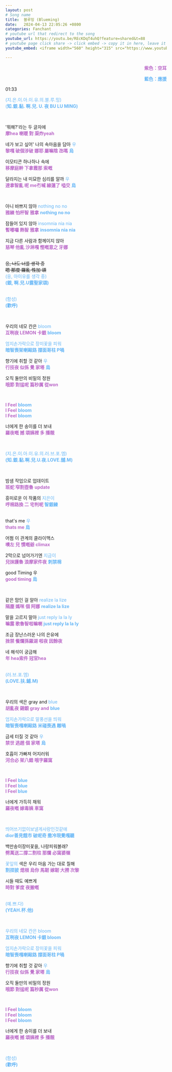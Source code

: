 ```yaml
---
layout: post
# Song name
title:  블루밍 (Blueming)
date:   2024-04-13 22:05:26 +0800
categories: Fanchant
# youtube url that redirect to the song
youtube_url: https://youtu.be/REcKDqT4uhQ?feature=shared&t=88
# youtube page click share -> click embed -> copy it in here, leave it blank if dont 
youtube_embed: <iframe width="560" height="315" src="https://www.youtube.com/embed/REcKDqT4uhQ?si=5x27TDtG5WA0V9th&amp;start=88" title="YouTube video player" frameborder="0" allow="accelerometer; autoplay; clipboard-write; encrypted-media; gyroscope; picture-in-picture; web-share" referrerpolicy="strict-origin-when-cross-origin" allowfullscreen></iframe>

---
```

<p style="display: flex; justify-content: flex-end;"><span style="color:#ba68c8;"><strong>紫色：空耳</strong></span></p>
<p style="display: flex; justify-content: flex-end;"><span style="color:#64b5f6;"><strong>藍色：應援</strong></span></p>

<p>01:33</p>
<p><span style="color:#64b5f6;">(지.은.이.아.이.유.의.블.루.밍)</span><br><span style="color:#64b5f6;">(<strong>知.銀.黏. 啊.兒. U. 夜 BU LU MING)</strong></span></p>
<p>&nbsp;</p>
<p>'뭐해?'라는 두 글자에<br><span style="color:#ba68c8;"><strong>摩hea 喇暖 對 渠炸yeah</strong></span></p>
<p>네가 보고 싶어' 나의 속마음을 담아&nbsp;<span style="color:#64b5f6;">우</span><br><span style="color:#ba68c8;"><strong>黎嘎 破個涉破 娜耶 屬嘛陰 氹嗎</strong></span> <span style="color:#64b5f6;"><strong>烏</strong></span></p>
<p>이모티콘 하나하나 속에<br><span style="color:#ba68c8;"><strong>移摩庭幹 下拿霞那 索嘅</strong></span></p>
<p>달라지는 내 미묘한 심리를 알까&nbsp;<span style="color:#64b5f6;">우</span><br><span style="color:#ba68c8;"><strong>達拿智亂 呢 me冇喊 線蓮了 嗌交</strong></span> <span style="color:#64b5f6;"><strong>烏</strong></span></p>
<p>&nbsp;</p>
<p>아니 바쁘지 않아&nbsp;<span style="color:#64b5f6;">nothing no no</span><br><span style="color:#ba68c8;"><strong>雅練 怕杯智 雅拿</strong></span> <span style="color:#64b5f6;"><strong>nothing no no</strong></span></p>
<p>잠들어 있지 않아&nbsp;<span style="color:#64b5f6;">insomnia nia nia</span><br><span style="color:#ba68c8;"><strong>暫嘟囉 熱智 雅拿</strong></span> <span style="color:#64b5f6;"><strong>insomnia nia nia</strong></span></p>
<p>지금 다른 사람과 함께이지 않아<br><span style="color:#ba68c8;"><strong>慈琴 他亂 沙淋嘎 慳嘅意之 牙娜</strong></span></p>
<p><br><s>응, 나도 너를 생각 중</s><br><s>嗯 那度 羅亂 性加 頌</s><br><span style="color:#64b5f6;">(응, 아이유를 생각 중)</span><br><span style="color:#64b5f6;"><strong>(銀, 啊.兒.U露聖家頌)</strong></span></p>
<p><br><span style="color:#64b5f6;">(함성)</span><br><span style="color:#64b5f6;"><strong>(歡呼)</strong></span></p>
<p>&nbsp;</p>
<p>우리의 네모 칸은&nbsp;<span style="color:#64b5f6;">bloom</span><br><span style="color:#ba68c8;"><strong>互咧夜 LEMON 卡銀</strong></span> <span style="color:#64b5f6;"><strong>bloom</strong></span></p>
<p><span style="color:#64b5f6;">엄지손가락으로 장미꽃을 피워</span><br><span style="color:#64b5f6;"><strong>暗智喪架喇毆路 撐面哥柱 P喎</strong></span></p>
<p>향기에 취할 것 같아&nbsp;<span style="color:#64b5f6;">우</span><br><span style="color:#ba68c8;"><strong>行技夜 似係 覺 家塔</strong></span> <span style="color:#64b5f6;"><strong>烏</strong></span></p>
<p>오직 둘만의 비밀의 정원<br><span style="color:#ba68c8;"><strong>哦節 對掹呢 篇秒厲 從won</strong></span></p>
<p>&nbsp;</p>
<p><span style="color:#ba68c8;"><strong>I Feel</strong></span>&nbsp;<span style="color:#64b5f6;"><strong>bloom</strong></span><br><span style="color:#ba68c8;"><strong>I Feel</strong></span>&nbsp;<span style="color:#64b5f6;"><strong>bloom</strong></span><br><span style="color:#ba68c8;"><strong>I Feel</strong></span>&nbsp;<span style="color:#64b5f6;"><strong>bloom</strong></span></p>
<p>너에게 한 송이를 더 보내<br><span style="color:#ba68c8;"><strong>羅夜嘅 撼 頌姨裡 多 播靚</strong></span></p>
<p>&nbsp;</p>
<p><span style="color:#64b5f6;">(지.은.이.아.이.유.의.러.브.포.엠)</span><br><span style="color:#64b5f6;"><strong>(知.銀.黏.啊.兒.U.夜.LOVE.舖.M)</strong></span></p>
<p>&nbsp;</p>
<p>밤샘 작업으로 업데이트<br><span style="color:#ba68c8;"><strong>班蛇 窄割壺魯</strong></span> <span style="color:#ba68c8;"><strong>update</strong></span></p>
<p>흥미로운 이 작품의&nbsp;<span style="color:#64b5f6;">지은이</span><br><span style="color:#ba68c8;"><strong>哼棉路換 二 宅判呢 </strong></span><span style="color:#64b5f6;"><strong>智銀練</strong></span></p>
<p><br>that's me&nbsp;<span style="color:#64b5f6;">우</span><br><span style="color:#ba68c8;"><strong>thats me</strong></span><span style="color:#64b5f6;"><strong> 烏</strong></span></p>
<p>어쩜 이 관계의 클라이맥스<br><span style="color:#ba68c8;"><strong>噢左 兒 慣嘅爺</strong></span> <span style="color:#ba68c8;"><strong>climax</strong></span></p>
<p>2막으로 넘어가기엔&nbsp;<span style="color:#64b5f6;">지금이</span><br><span style="color:#ba68c8;"><strong>兒抹護魯 浪摩家件夜</strong></span> <span style="color:#64b5f6;"><strong>刺禁棉</strong></span></p>
<p>good Timing&nbsp;우<br><span style="color:#ba68c8;"><strong>good timing</strong></span> <span style="color:#64b5f6;"><strong>烏</strong></span></p>
<p>&nbsp;</p>
<p>같은 맘인 걸 알아&nbsp;<span style="color:#64b5f6;">realize la lize</span><br><span style="color:#ba68c8;"><strong>隔塵 媽咪 個 阿娜</strong></span> <span style="color:#64b5f6;"><strong>realize la lize</strong></span></p>
<p>말을 고르지 말아 <span style="color:#64b5f6;">just&nbsp;reply la la ly</span><br><span style="color:#ba68c8;"><strong>嘛露 歌魯智啦嘛喇</strong></span> <span style="color:#64b5f6;"><strong>just reply la la ly</strong></span></p>
<p>조금 장난스러운 나의 은유에<br><span style="color:#ba68c8;"><strong>挫禁 餐爛孫羅湖 啦夜 因餘夜</strong></span></p>
<p>네 해석이 궁금해<br><span style="color:#ba68c8;"><strong>年 hea索件 冠官hea</strong></span></p>
<p><br><span style="color:#64b5f6;">(러.브.포.엠)</span><br><span style="color:#64b5f6;"><strong>(LOVE.扶.鋪.M)</strong></span></p>
<p>&nbsp;</p>
<p>우리의 색은 gray and<span style="color:#64b5f6;">&nbsp;blue</span><br><span style="color:#ba68c8;"><strong>胡亂夜 錫銀 gray and</strong></span> <span style="color:#64b5f6;"><strong>blue</strong></span></p>
<p><span style="color:#64b5f6;">엄지손가락으로 말풍선을 띄워</span><br><span style="color:#64b5f6;"><strong>暗智喪嘎喇毆路 米碰喪遇 雕喎</strong></span></p>
<p>금세 터질 것 같아&nbsp;<span style="color:#64b5f6;">우</span><br><span style="color:#ba68c8;"><strong>禁世 逃趙 個 家塔</strong></span> <span style="color:#64b5f6;"><strong>烏</strong></span></p>
<p>호흡이 가빠져 어지러워<br><span style="color:#ba68c8;"><strong>河合必 架八錯 哦字羅窩</strong></span></p>
<p>&nbsp;</p>
<p><span style="color:#ba68c8;"><strong>I Feel</strong></span>&nbsp;<span style="color:#64b5f6;"><strong>blue</strong></span><br><span style="color:#ba68c8;"><strong>I Feel</strong></span>&nbsp;<span style="color:#64b5f6;"><strong>blue</strong></span><br><span style="color:#ba68c8;"><strong>I Feel&nbsp;</strong></span><span style="color:#64b5f6;"><strong>blue</strong></span></p>
<p>너에게 가득히 채워<br><span style="color:#ba68c8;"><strong>羅夜嘅 嫁毒姨 車窩</strong></span></p>
<p>&nbsp;</p>
<p><span style="color:#64b5f6;">띄어쓰기없이보낼게사랑인것같애</span><br><span style="color:#64b5f6;"><strong>dior善見餓市 破呢奇 撒冷現覺嘎聽</strong></span></p>
<p>백만송이장미꽃을, 나랑피워볼래?<br><span style="color:#ba68c8;"><strong>劈萬送二撐二割柱 那爛 必窩婆嶺</strong></span></p>
<p><span style="color:#64b5f6;">꽃잎의</span>&nbsp;색은 우리 마음 가는 대로 칠해<br><span style="color:#64b5f6;"><strong>割捏披</strong></span> <span style="color:#ba68c8;"><strong>熄根 烏你 馬韌 嫁韌 大撈 次黎</strong></span></p>
<p>시들 때도 예쁘게<br><span style="color:#ba68c8;"><strong>時對 爹度 夜搬嘅</strong></span></p>
<p><br><span style="color:#64b5f6;">(예.쁘.다)</span><br><span style="color:#64b5f6;"><strong>(YEAH.杯.他)</strong></span></p>
<p>&nbsp;</p>
<p><span style="color:#64b5f6;">우리의 네모 칸은 bloom</span><br><span style="color:#64b5f6;"><strong>互咧夜 LEMON 卡銀 bloom</strong></span></p>
<p><span style="color:#64b5f6;">엄지손가락으로 장미꽃을 피워</span><br><span style="color:#64b5f6;"><strong>暗智喪嘎喇毆路 撐面哥柱 P喎</strong></span></p>
<p>향기에 취할 것 같아&nbsp;<span style="color:#64b5f6;">우</span><br><span style="color:#ba68c8;"><strong>行技夜 似係 覺 家塔</strong></span> <span style="color:#64b5f6;"><strong>烏</strong></span></p>
<p>오직 둘만의 비밀의 정원<br><span style="color:#ba68c8;"><strong>哦節 對掹呢 篇秒厲 從won</strong></span></p>
<p>&nbsp;</p>
<p><span style="color:#ba68c8;"><strong>I Feel</strong></span>&nbsp;<span style="color:#64b5f6;"><strong>bloom</strong></span><br><span style="color:#ba68c8;"><strong>I Feel</strong></span><span style="color:#64b5f6;">&nbsp;<strong>bloom</strong></span><br><span style="color:#ba68c8;"><strong>I Feel</strong></span>&nbsp;<span style="color:#64b5f6;"><strong>bloom</strong></span></p>
<p>너에게 한 송이를 더 보내<br><span style="color:#ba68c8;"><strong>羅夜嘅 撼 頌姨裡 多 播靚</strong></span></p>
<p>&nbsp;</p>
<p><span style="color:#64b5f6;">(함성)</span><br><span style="color:#64b5f6;"><strong>(歡呼)</strong></span></p>
